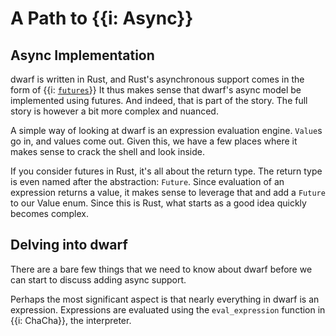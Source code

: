 # A Path to {{i: Async}}

## Async Implementation

dwarf is written in Rust, and Rust's asynchronous support comes in the form of {{i: [`futures`](https://docs.rs/futures/latest/futures/)}}
It thus makes sense that dwarf's async model be implemented using futures.
And indeed, that is part of the story.
The full story is however a bit more complex and nuanced.

A simple way of looking at dwarf is an expression evaluation engine.
`Value`s go in, and values come out.
Given this, we have a few places where it makes sense to crack the shell and look inside.

If you consider futures in Rust, it's all about the return type.
The return type is even named after the abstraction: `Future`.
Since evaluation of an expression returns a value, it makes sense to leverage that and add a `Future` to our Value enum.
Since this is Rust, what starts as a good idea quickly becomes complex.

## Delving into dwarf

There are a bare few things that we need to know about dwarf before we can start to discuss adding async support.

Perhaps the most significant aspect is that nearly everything in dwarf is an expression.
Expressions are evaluated using the `eval_expression` function in {{i: ChaCha}}, the interpreter.